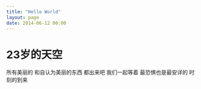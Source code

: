 ```yaml
---
title: "Hello World"
layout: page
date: 2014-06-12 00:00
---
```


# 23岁的天空 #

所有美丽的
和自认为美丽的东西
都出来吧
我们一起等着
最恐惧也是最安详的
时刻的到来
